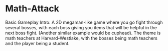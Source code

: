 # Math-Attack
Basic Gameplay
Intro:
A 2D megaman-like game where you go fight through several bosses, with each boss giving you items that will be helpful in the next boss fight. (Another similar example would be cuphead). The theme is math teachers at Harvard-Westlake, with the bosses being math teachers and the player being a student.
